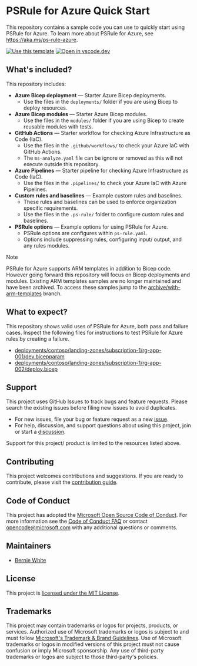 # PSRule for Azure Quick Start

This repository contains a sample code you can use to quickly start using PSRule for Azure.
To learn more about PSRule for Azure, see <https://aka.ms/ps-rule-azure>.

[![Use this template](https://img.shields.io/static/v1?label=GitHub&message=Use%20this%20template&logo=github&color=007acc)][1]
[![Open in vscode.dev](https://img.shields.io/badge/Open%20in-vscode.dev-blue)][2]

  [1]: https://github.com/Azure/PSRule.Rules.Azure-quickstart/generate
  [2]: https://vscode.dev/github/Azure/PSRule.Rules.Azure-quickstart

## What's included?

This repository includes:

- **Azure Bicep deployment** &mdash; Starter Azure Bicep deployments.
  - Use the files in the `deployments/` folder if you are using Bicep to deploy resources.
- **Azure Bicep modules** &mdash; Starter Azure Bicep modules.
  - Use the files in the `modules/` folder if you are using Bicep to create reusable modules with tests.
- **GitHub Actions** &mdash; Starter workflow for checking Azure Infrastructure as Code (IaC).
  - Use the files in the `.github/workflows/` to check your Azure IaC with GitHub Actions.
  - The `ms-analyze.yaml` file can be ignore or removed as this will not execute outside this repository.
- **Azure Pipelines** &mdash; Starter pipeline for checking Azure Infrastructure as Code (IaC).
  - Use the files in the `.pipelines/` to check your Azure IaC with Azure Pipelines.
- **Custom rules and baselines** &mdash; Example custom rules and baselines.
  - These rules and baselines can be used to enforce organization specific requirements.
  - Use the files in the `.ps-rule/` folder to configure custom rules and baselines.
- **PSRule options** &mdash; Example options for using PSRule for Azure.
  - PSRule options are configures within `ps-rule.yaml`.
  - Options include suppressing rules, configuring input/ output, and any rules modules.

> [!NOTE]
> PSRule for Azure supports ARM templates in addition to Bicep code.
> However going forward this repository will focus on Bicep deployments and modules.
> Existing ARM templates samples are no longer maintained and have been archived.
> To access these samples jump to the [archive/with-arm-templates][3] branch.

  [3]: https://github.com/Azure/PSRule.Rules.Azure-quickstart/tree/archive/with-arm-templates

## What to expect?

This repository shows valid uses of PSRule for Azure, both pass and failure cases.
Inspect the following files for instructions to test PSRule for Azure rules by creating a failure.

- [deployments/contoso/landing-zones/subscription-1/rg-app-001/dev.bicepparam](deployments/contoso/landing-zones/subscription-1/rg-app-001/dev.bicepparam)
- [deployments/contoso/landing-zones/subscription-1/rg-app-002/deploy.bicep](deployments/contoso/landing-zones/subscription-1/rg-app-002/deploy.bicep)

## Support

This project uses GitHub Issues to track bugs and feature requests.
Please search the existing issues before filing new issues to avoid duplicates.

- For new issues, file your bug or feature request as a new [issue].
- For help, discussion, and support questions about using this project, join or start a [discussion].

Support for this project/ product is limited to the resources listed above.

## Contributing

This project welcomes contributions and suggestions.
If you are ready to contribute, please visit the [contribution guide](CONTRIBUTING.md).

## Code of Conduct

This project has adopted the [Microsoft Open Source Code of Conduct](https://opensource.microsoft.com/codeofconduct/).
For more information see the [Code of Conduct FAQ](https://opensource.microsoft.com/codeofconduct/faq/)
or contact [opencode@microsoft.com](mailto:opencode@microsoft.com) with any additional questions or comments.

## Maintainers

- [Bernie White](https://github.com/BernieWhite)

## License

This project is [licensed under the MIT License](LICENSE).

## Trademarks

This project may contain trademarks or logos for projects, products, or services.
Authorized use of Microsoft trademarks or logos is subject to and must follow [Microsoft's Trademark & Brand Guidelines](https://www.microsoft.com/en-us/legal/intellectualproperty/trademarks/usage/general).
Use of Microsoft trademarks or logos in modified versions of this project must not cause confusion or imply Microsoft sponsorship.
Any use of third-party trademarks or logos are subject to those third-party's policies.

[issue]: https://github.com/Azure/PSRule.Rules.Azure-quickstart/issues
[discussion]: https://github.com/Azure/PSRule.Rules.Azure-quickstart/discussions
